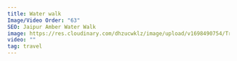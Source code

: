 ```yaml
---
title: Water walk
Image/Video Order: "63"
SEO: Jaipur Amber Water Walk
image: https://res.cloudinary.com/dhzucwklz/image/upload/v1698490754/Travel/_DSC3735_zdyoes.jpg
video: ""
tag: travel
---
```

